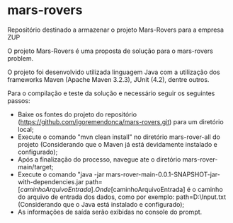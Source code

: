 # mars-rovers
Repositório destinado a armazenar o projeto Mars-Rovers para a empresa ZUP

O projeto Mars-Rovers é uma proposta de solução para o mars-rovers problem.

O projeto foi desenvolvido utilizada linguagem Java com a utilização dos frameworks Maven (Apache Maven 3.2.3), JUnit (4.2), dentre outros.

Para o compilação e teste da solução e necessário seguir os seguintes passos:

   * Baixe os fontes do projeto do repositório (https://github.com/igoremendonca/mars-rovers.git) para um diretório local;
   * Execute o comando "mvn clean install" no diretório mars-rover-all do projeto (Considerando que o Maven já está devidamente instalado e configurado);
   * Após a finalização do processo, navegue ate o diretório mars-rover-main/target;
   * Execute o comando "java -jar mars-rover-main-0.0.1-SNAPSHOT-jar-with-dependencies.jar path=[$caminhoArquivoEntrada]. Onde [$caminhoArquivoEntrada] é o caminho do arquivo de entrada dos dados, como por exemplo: path=D:\Input.txt (Considerando que o Java está instalado e configurado);
   * As informações de saída serão exibidas no console do prompt.
